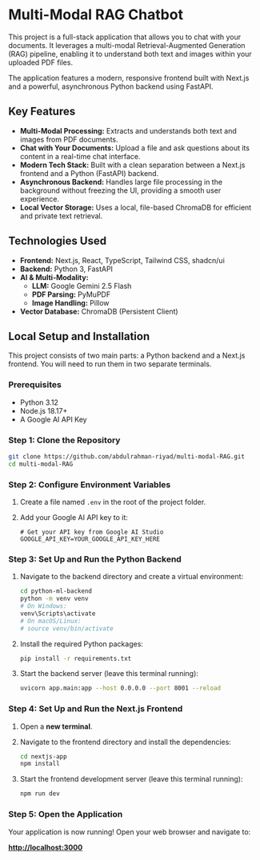 # Multi-Modal RAG Chatbot

This project is a full-stack application that allows you to chat with your documents. It leverages a multi-modal Retrieval-Augmented Generation (RAG) pipeline, enabling it to understand both text and images within your uploaded PDF files.

The application features a modern, responsive frontend built with Next.js and a powerful, asynchronous Python backend using FastAPI.

## Key Features

-   **Multi-Modal Processing:** Extracts and understands both text and images from PDF documents.
-   **Chat with Your Documents:** Upload a file and ask questions about its content in a real-time chat interface.
-   **Modern Tech Stack:** Built with a clean separation between a Next.js frontend and a Python (FastAPI) backend.
-   **Asynchronous Backend:** Handles large file processing in the background without freezing the UI, providing a smooth user experience.
-   **Local Vector Storage:** Uses a local, file-based ChromaDB for efficient and private text retrieval.

## Technologies Used

-   **Frontend:** Next.js, React, TypeScript, Tailwind CSS, shadcn/ui
-   **Backend:** Python 3, FastAPI
-   **AI & Multi-Modality:**
    -   **LLM:** Google Gemini 2.5 Flash
    -   **PDF Parsing:** PyMuPDF
    -   **Image Handling:** Pillow
-   **Vector Database:** ChromaDB (Persistent Client)

## Local Setup and Installation

This project consists of two main parts: a Python backend and a Next.js frontend. You will need to run them in two separate terminals.

### Prerequisites

-   Python 3.12
-   Node.js 18.17+
-   A Google AI API Key

### Step 1: Clone the Repository

```bash
git clone https://github.com/abdulrahman-riyad/multi-modal-RAG.git
cd multi-modal-RAG
```

### Step 2: Configure Environment Variables

1.  Create a file named `.env` in the root of the project folder.
2.  Add your Google AI API key to it:

    ```env
    # Get your API key from Google AI Studio
    GOOGLE_API_KEY=YOUR_GOOGLE_API_KEY_HERE
    ```

### Step 3: Set Up and Run the Python Backend

1.  Navigate to the backend directory and create a virtual environment:

    ```bash
    cd python-ml-backend
    python -m venv venv
    # On Windows:
    venv\Scripts\activate
    # On macOS/Linux:
    # source venv/bin/activate
    ```

2.  Install the required Python packages:

    ```bash
    pip install -r requirements.txt
    ```

3.  Start the backend server (leave this terminal running):

    ```bash
    uvicorn app.main:app --host 0.0.0.0 --port 8001 --reload
    ```

### Step 4: Set Up and Run the Next.js Frontend

1.  Open a **new terminal**.
2.  Navigate to the frontend directory and install the dependencies:

    ```bash
    cd nextjs-app
    npm install
    ```

3.  Start the frontend development server (leave this terminal running):

    ```bash
    npm run dev
    ```

### Step 5: Open the Application

Your application is now running! Open your web browser and navigate to:

**[http://localhost:3000](http://localhost:3000)**